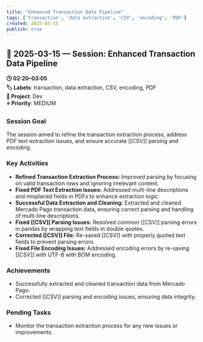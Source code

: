 ```yaml
---
title: "Enhanced Transaction Data Pipeline"
tags: ['transaction', 'data extraction', 'CSV', 'encoding', 'PDF']
created: 2025-03-15
publish: true
---
```


## 📅 2025-03-15 — Session: Enhanced Transaction Data Pipeline

**🕒 02:20–03:05**  
**🏷️ Labels**: transaction, data extraction, CSV, encoding, PDF  
**📂 Project**: Dev  
**⭐ Priority**: MEDIUM  


### Session Goal
The session aimed to refine the transaction extraction process, address PDF text extraction issues, and ensure accurate [[CSV]] parsing and encoding.

### Key Activities
- **Refined Transaction Extraction Process:** Improved parsing by focusing on valid transaction rows and ignoring irrelevant content.
- **Fixed PDF Text Extraction Issues:** Addressed multi-line descriptions and misplaced fields in PDFs to enhance extraction logic.
- **Successful Data Extraction and Cleaning:** Extracted and cleaned Mercado Pago transaction data, ensuring correct parsing and handling of multi-line descriptions.
- **Fixed [[CSV]] Parsing Issues:** Resolved common [[CSV]] parsing errors in pandas by wrapping text fields in double quotes.
- **Corrected [[CSV]] File:** Re-saved [[CSV]] with properly quoted text fields to prevent parsing errors.
- **Fixed File Encoding Issues:** Addressed encoding errors by re-saving [[CSV]] with UTF-8 with BOM encoding.

### Achievements
- Successfully extracted and cleaned transaction data from Mercado Pago.
- Corrected [[CSV]] parsing and encoding issues, ensuring data integrity.

### Pending Tasks
- Monitor the transaction extraction process for any new issues or improvements.
